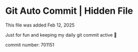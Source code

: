 # Git Auto Commit | Hidden File

This file was added Feb 12, 2025

Just for fun and keeping my daily git commit active 🤪

commit number: 701151

